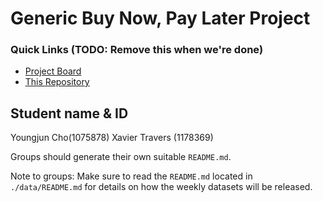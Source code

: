 # Generic Buy Now, Pay Later Project

### Quick Links (TODO: Remove this when we're done)
- [Project Board](https://github.com/orgs/MAST30034-Applied-Data-Science/projects/1)
- [This Repository](https://github.com/MAST30034-Applied-Data-Science/generic-buy-now-pay-later-project-group-19)


## Student name & ID
Youngjun Cho(1075878)
Xavier Travers (1178369)


Groups should generate their own suitable `README.md`.

Note to groups: Make sure to read the `README.md` located in `./data/README.md` for details on how the weekly datasets will be released.
